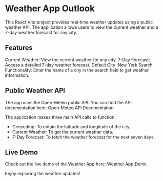 # Weather App Outlook

This React Vite project provides real-time weather updates using a public weather API. The application allows users to view the current weather and a 7-day weather forecast for any city.

## Features

Current Weather: View the current weather for any city.
7-Day Forecast: Access a detailed 7-day weather forecast.
Default City: New York
Search Functionality: Enter the name of a city in the search field to get weather information.

## Public Weather API

The app uses the Open-Meteo public API. You can find the API documentation here: Open-Meteo API Documentation

The application makes three main API calls to function:

- Geocoding: To obtain the latitude and longitude of the city.
- Current Weather: To get the current weather data.
- 7-Day Forecast: To fetch the weather forecast for the next seven days.

## Live Demo

Check out the live demo of the Weather App here: Weather App Demo

Enjoy exploring the weather updates!
